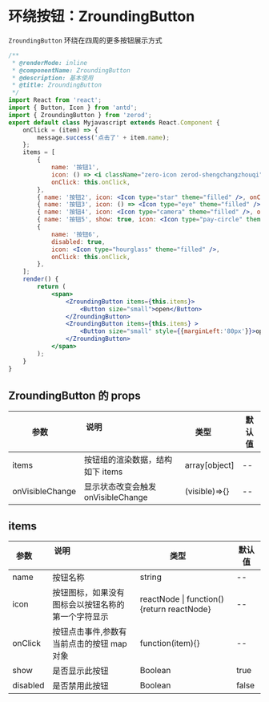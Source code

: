 <!-- @routePath:/component-doc/ZroundingButton-doc -->

# 环绕按钮：ZroundingButton

`ZroundingButton` 环绕在四周的更多按钮展示方式

```jsx
/**
 * @renderMode: inline
 * @componentName: ZroundingButton
 * @description: 基本使用
 * @title: ZroundingButton
 */
import React from 'react';
import { Button, Icon } from 'antd';
import { ZroundingButton } from 'zerod';
export default class Myjavascript extends React.Component {
    onClick = (item) => {
        message.success('点击了' + item.name);
    };
    items = [
        {
            name: '按钮1',
            icon: () => <i className="zero-icon zerod-shengchangzhouqi" />,
            onClick: this.onClick,
        },
        { name: '按钮2', icon: <Icon type="star" theme="filled" />, onClick: this.onClick },
        { name: '按钮3', icon: () => <Icon type="eye" theme="filled" />, onClick: this.onClick },
        { name: '按钮4', icon: <Icon type="camera" theme="filled" />, onClick: this.onClick },
        { name: '按钮5', show: true, icon: <Icon type="pay-circle" theme="filled" />, onClick: this.onClick },
        {
            name: '按钮6',
            disabled: true,
            icon: <Icon type="hourglass" theme="filled" />,
            onClick: this.onClick,
        },
    ];
    render() {
        return (
            <span>
                <ZroundingButton items={this.items}>
                    <Button size="small">open</Button>
                </ZroundingButton>
                <ZroundingButton items={this.items} >
                    <Button size="small" style={{marginLeft:'80px'}}>open</Button>
                </ZroundingButton>
            </span>
        );
    }
}
```

## ZroundingButton 的 props

| 参数            | 说明                                     | 类型          | 默认值 |
| --------------- | ---------------------------------------- | ------------- | ------ |
| items           | 按钮组的渲染数据，结构如下 items         | array[object] | --     |
| onVisibleChange | 显示状态改变会触发 onVisibleChange       | (visible)=>{} | --     |

## items

| 参数                                                  | 说明                                               | 类型                                      | 默认值 |
| ----------------------------------------------------- | -------------------------------------------------- | ----------------------------------------- | ------ |
| name                                                  | 按钮名称                                           | string                                    | --     |
| <i class="zero-icon zerod-shengchangzhouqi"></i> icon | 按钮图标，如果没有图标会以按钮名称的第一个字符显示 | reactNode \| function(){return reactNode} | --     |
| onClick                                               | 按钮点击事件,参数有当前点击的按钮 map 对象         | function(item){}                          | --     |
| show                                                  | 是否显示此按钮                                     | Boolean                                   | true   |
| disabled                                              | 是否禁用此按钮                                     | Boolean                                   | false  |
